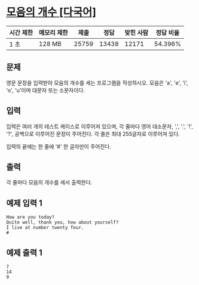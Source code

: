 

# [모음의 개수 [다국어]](https://www.acmicpc.net/problem/1264)

| 시간 제한 | 메모리 제한 | 제출 | 정답 | 맞힌 사람 | 정답 비율 |
| --- | --- | --- | --- | --- | --- |
| 1 초 | 128 MB | 25759 | 13438 | 12171 | 54.396% |

## 문제

영문 문장을 입력받아 모음의 개수를 세는 프로그램을 작성하시오. 모음은 'a', 'e', 'i', 'o', 'u'이며 대문자 또는 소문자이다.

## 입력

입력은 여러 개의 테스트 케이스로 이루어져 있으며, 각 줄마다 영어 대소문자, ',', '.', '!', '?', 공백으로 이루어진 문장이 주어진다. 각 줄은 최대 255글자로 이루어져 있다.

입력의 끝에는 한 줄에 '#' 한 글자만이 주어진다.

## 출력

각 줄마다 모음의 개수를 세서 출력한다.

## 예제 입력 1

```
How are you today?
Quite well, thank you, how about yourself?
I live at number twenty four.
#

```

## 예제 출력 1

```
7
14
9
```
